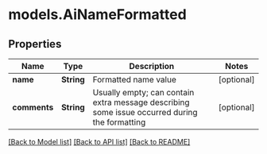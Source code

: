 # models.AiNameFormatted
## Properties
Name | Type | Description | Notes
------------ | ------------- | ------------- | -------------
**name** | **String** | Formatted name value              | [optional] 
**comments** | **String** | Usually empty; can contain extra message describing some issue occurred during the formatting              | [optional] 



[[Back to Model list]](README.md#documentation-for-models) [[Back to API list]](README.md#documentation-for-api-endpoints) [[Back to README]](README.md)


